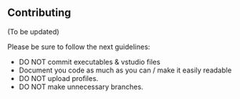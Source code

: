 ## Contributing

(To be updated)

Please be sure to follow the next guidelines:
- DO NOT commit executables & vstudio files
- Document you code as much as you can / make it easily readable
- DO NOT upload profiles.
- DO NOT make unnecessary branches.